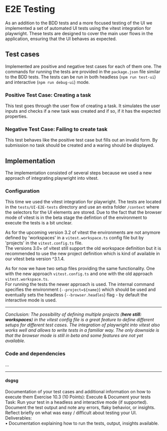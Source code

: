 # E2E Testing

As an addition to the BDD tests and a more focused testing of the UI we implemented a set of automated UI tests using the vitest integration for playwright. These tests are designed to cover the main user flows in the application, ensuring that the UI behaves as expected.

## Test cases

Implemented are positive and negative test cases for each of them one. The commands for running the tests are provided in the `package.json` file similar to the BDD tests. The tests can be run in both headless (`npm run test-ui`) and interactive (`npm run debug-ui`) mode.

### Positive Test Case: Creating a task

This test goes through the user flow of creating a task. It simulates the user inputs and checks if a new task was created and if so, if it has the expected properties.

### Negative Test Case: Failing to create task

This test behaves like the positive test case but fills out an invalid form. By submission no task should be created and a waring should be displayed.

## Implementation

The implementation consisted of several steps because we used a new approach of integrating playwright into vitest.

### Configuration

This time we used the vitest integration for playwright. The tests are located in the `tests/UI-E2E-tests` directory and use an extra folder `/context` where the selectors for the UI elements are stored. Due to the fact that the browser mode of vitest is in the beta stage the defintion of the environment to execute the tests is a bit unclear.
 
As for the upcoming version 3.2 of vitest the environments are not anymore defined by 'workspaces' in a `vitest.workspace.ts` config file but by 'projects' in the `vitest.config.ts` file. </br>
The versions 3.0+ of vitest still support the old workspace definition but it is recommended to use the new project definition which is kind of available in our vitest beta version ^3.1.4.

As for now we have two setup files providing the same functionality. One with the new approach `vitest.config.ts` and one with the old approach `vitest.workspace.ts`. </br>
For running the tests the newer approach is used. The internal command specifies the environment (`--project=${name}`) which should be used and eventually sets the headless (`--browser.headles`) flag - by default the interactive mode is used.

---
*Conclusion:
The possibility of defining multiple projects (***here still: workspaces***) in the vitest config file is a great feature to define different setups for different test cases. The integration of playwright into vitest also works well and allows to write tests in a familiar way. The only downside is that the browser mode is still in beta and some features are not yet available.*

### Code and dependencies

...


---
#### dsgsg

Documentation of your test cases and additional information on how to execute them 
Exercise 10.3 (10 Points): Execute & Document your tests 
Task: Run your test in a headless and interactive mode (if supported). Document the test output and 
note any errors, flaky behavior, or insights. Reflect briefly on what was easy / difficult about testing 
your UI. 
Deliverables:  
• Documentation explaining how to run the tests, output, insights available.